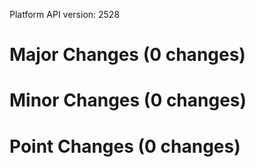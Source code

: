 Platform API version: 2528


# Major Changes (0 changes)


# Minor Changes (0 changes)


# Point Changes (0 changes)
